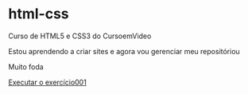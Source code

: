 # html-css
 Curso de HTML5 e CSS3 do CursoemVideo

 Estou aprendendo a criar sites e agora vou gerenciar meu repositóriou

 Muito foda

<a href="exercicios/ex001/">Executar o exercício001</a>
